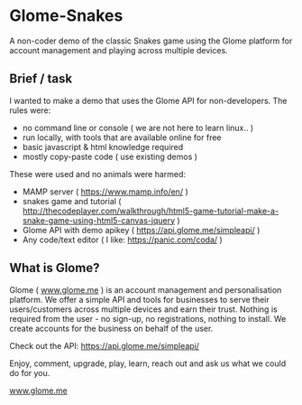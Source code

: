 # Glome-Snakes

A non-coder demo of the classic Snakes game using the Glome platform for account management and playing across multiple devices.

## Brief / task

I wanted to make a demo that uses the Glome API for non-developers. The rules were:
- no command line or console ( we are not here to learn linux.. )
- run locally, with tools that are available online for free
- basic javascript & html knowledge required
- mostly copy-paste code ( use existing demos )

These were used and no animals were harmed:
- MAMP server ( https://www.mamp.info/en/ )
- snakes game and tutorial ( http://thecodeplayer.com/walkthrough/html5-game-tutorial-make-a-snake-game-using-html5-canvas-jquery )
- Glome API with demo apikey ( https://api.glome.me/simpleapi/ )
- Any code/text editor ( I like: https://panic.com/coda/ )

## What is Glome?

Glome ( www.glome.me ) is an account management and personalisation platform. We offer a simple API and tools for businesses to serve their users/customers across multiple devices and earn their trust. Nothing is required from the user - no sign-up, no registrations, nothing to install. We create accounts for the business on behalf of the user.

Check out the API: https://api.glome.me/simpleapi/

Enjoy, comment, upgrade, play, learn, reach out and ask us what we could do for you. 

www.glome.me
